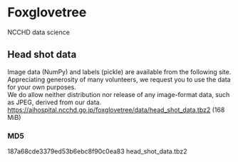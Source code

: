 # Foxglovetree
NCCHD data science

## Head shot data
Image data (NumPy) and labels (pickle) are available from the following site.  
Appreciating generosity of many volunteers, we request you to use the data for your own purposes.  
We do allow neither distribution nor release of any image-format data, such as JPEG, derived from our data.  
https://aihospital.ncchd.go.jp/foxglovetree/data/head_shot_data.tbz2 (168 MiB)

### MD5
187a68cde3379ed53b6ebc8f90c0ea83  head_shot_data.tbz2
